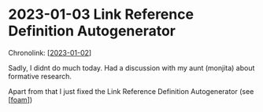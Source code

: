 # 2023-01-03 Link Reference Definition Autogenerator

Chronolink: [[2023-01-02]]

Sadly, I didnt do much today. Had a discussion with my aunt (monjita) about formative research.

Apart from that I just fixed the Link Reference Definition Autogenerator (see [[foam]])



[//begin]: # "Autogenerated link references for markdown compatibility"
[2023-01-02]: .././wayward/2023-01-02 "2023-01-02"
[foam]: .././tutorials/foam "foam"
[//end]: # "Autogenerated link references"


